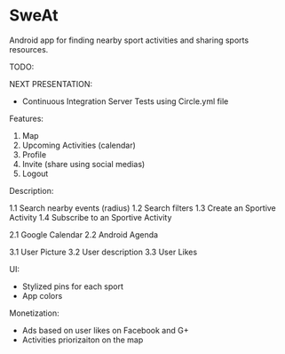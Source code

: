 # SweAt
Android app for finding nearby sport activities and sharing sports resources.

TODO:

NEXT PRESENTATION:

- Continuous Integration Server Tests using Circle.yml file

Features:

1. Map
2. Upcoming Activities (calendar)
3. Profile
4. Invite (share using social medias)
5. Logout

Description:

1.1 Search nearby events (radius)
1.2 Search filters
1.3 Create an Sportive Activity
1.4 Subscribe to an Sportive Activity

2.1 Google Calendar
2.2 Android Agenda

3.1 User Picture
3.2 User description
3.3 User Likes

UI:

- Stylized pins for each sport
- App colors

Monetization:

- Ads based on user likes on Facebook and G+
- Activities priorizaiton on the map